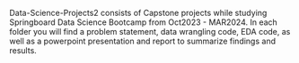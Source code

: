 Data-Science-Projects2 consists of Capstone projects while studying Springboard Data Science Bootcamp from Oct2023 - MAR2024. 
In each folder you will find a problem statement, data wrangling code, EDA code, as well as a powerpoint presentation and report to summarize findings and results.
